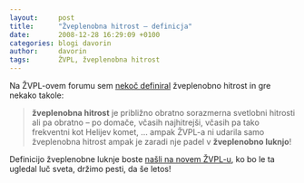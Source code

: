 ```yaml
---
layout:     post
title:      "Žveplenobna hitrost – definicja"
date:       2008-12-28 16:29:09 +0100
categories: blogi davorin
author:		davorin
tags:		ŽVPL, žveplenobna hitrost
---
```


Na ŽVPL-ovem forumu sem [nekoč definiral](https://web.archive.org/web/20161002014644/http://www.zvpl.net/forum/viewtopic.php?p=1123#1123 "žveplenobna hitrost") žveplenobno hitrost in gre nekako takole:

> **žveplenobna hitrost** je približno obratno sorazmerna svetlobni hitrosti ali pa obratno – po domače, včasih najhitrejši, včasih pa tako frekventni kot Helijev komet, … ampak ŽVPL-a ni udarila samo žveplenobna hitrost ampak je zaradi nje padel v **žveplenobno luknjo**!

Definicijo žveplenobne luknje boste [našli na novem ŽVPL-u](http://www.zvpl.com/42/clanki/o-zveplenobni-luknji-in-novem-zvpl-u/), ko bo le ta ugledal luč sveta, držimo pesti, da še letos!